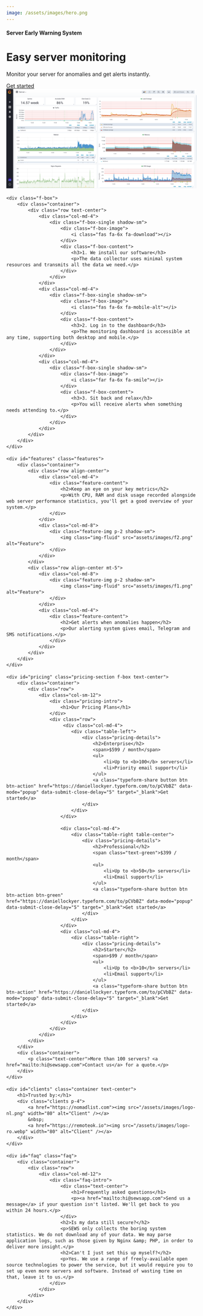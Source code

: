 ```yaml
---
image: /assets/images/hero.png
---
```


<div id="main" class="main">
    <div class="home-3 features">
        <div class="hero-inner">
            <div class="container">
                <div class="row align-center">
                    <div class="col-md-5">
                        <div class="intro-block">
                            <h4>Server Early Warning System</h4>
                            <h1>Easy server monitoring</h1>
                            <p>Monitor your server for anomalies and get alerts instantly.</p>
                            <a class="typeform-share button btn btn-action" href="https://daniellockyer.typeform.com/to/pCVbBZ" data-mode="popup" data-submit-close-delay="5" target="_blank">Get started</a>
                        </div>
                    </div>
                    <div class="col-md-7">
                        <img src="assets/images/hero.png" alt="Hero Image">
                    </div>
                </div>
            </div>
        </div>
    </div>

    <div class="f-box">
        <div class="container">
            <div class="row text-center">
                <div class="col-md-4">
                    <div class="f-box-single shadow-sm">
                        <div class="f-box-image">
                            <i class="fas fa-6x fa-download"></i>
                        </div>
                        <div class="f-box-content">
                            <h3>1. We install our software</h3>
                            <p>The data collector uses minimal system resources and transmits all the data we need.</p>
                        </div>
                    </div>
                </div>
                <div class="col-md-4">
                    <div class="f-box-single shadow-sm">
                        <div class="f-box-image">
                            <i class="fas fa-6x fa-mobile-alt"></i>
                        </div>
                        <div class="f-box-content">
                            <h3>2. Log in to the dashboard</h3>
                            <p>The monitoring dashboard is accessible at any time, supporting both desktop and mobile.</p>
                        </div>
                    </div>
                </div>
                <div class="col-md-4">
                    <div class="f-box-single shadow-sm">
                        <div class="f-box-image">
                            <i class="far fa-6x fa-smile"></i>
                        </div>
                        <div class="f-box-content">
                            <h3>3. Sit back and relax</h3>
                            <p>You will receive alerts when something needs attending to.</p>
                        </div>
                    </div>
                </div>
            </div>
        </div>
    </div>

    <div id="features" class="features">
        <div class="container">
            <div class="row align-center">
                <div class="col-md-4">
                    <div class="feature-content">
                        <h2>Keep an eye on your key metrics</h2>
                        <p>With CPU, RAM and disk usage recorded alongside web server performance statistics, you'll get a good overview of your system.</p>
                    </div>
                </div>
                <div class="col-md-8">
                    <div class="feature-img p-2 shadow-sm">
                        <img class="img-fluid" src="assets/images/f2.png" alt="Feature">
                    </div>
                </div>
            </div>
            <div class="row align-center mt-5">
                <div class="col-md-8">
                    <div class="feature-img p-2 shadow-sm">
                        <img class="img-fluid" src="assets/images/f1.png" alt="Feature">
                    </div>
                </div>
                <div class="col-md-4">
                    <div class="feature-content">
                        <h2>Get alerts when anomalies happen</h2>
                        <p>Our alerting system gives email, Telegram and SMS notifications.</p>
                    </div>
                </div>
            </div>
        </div>
    </div>

    <div id="pricing" class="pricing-section f-box text-center">
        <div class="container">
            <div class="row">
                <div class="col-sm-12">
                    <div class="pricing-intro">
                        <h1>Our Pricing Plans</h1>
                    </div>
                    <div class="row">
                         <div class="col-md-4">
                            <div class="table-left">
                                <div class="pricing-details">
                                    <h2>Enterprise</h2>
                                    <span>$599 / month</span>
                                    <ul>
                                        <li>Up to <b>100</b> servers</li>
                                        <li>Priority email support</li>
                                    </ul>
                                    <a class="typeform-share button btn btn-action" href="https://daniellockyer.typeform.com/to/pCVbBZ" data-mode="popup" data-submit-close-delay="5" target="_blank">Get started</a>
                                </div>
                            </div>
                        </div>

                        <div class="col-md-4">
                            <div class="table-right table-center">
                                <div class="pricing-details">
                                    <h2>Professional</h2>
                                    <span class="text-green">$399 / month</span>
                                    <ul>
                                        <li>Up to <b>50</b> servers</li>
                                        <li>Email support</li>
                                    </ul>
                                    <a class="typeform-share button btn btn-action btn-green" href="https://daniellockyer.typeform.com/to/pCVbBZ" data-mode="popup" data-submit-close-delay="5" target="_blank">Get started</a>
                                </div>
                            </div>
                        </div>
                        <div class="col-md-4">
                            <div class="table-right">
                                <div class="pricing-details">
                                    <h2>Starter</h2>
                                    <span>$99 / month</span>
                                    <ul>
                                        <li>Up to <b>10</b> servers</li>
                                        <li>Email support</li>
                                    </ul>
                                    <a class="typeform-share button btn btn-action" href="https://daniellockyer.typeform.com/to/pCVbBZ" data-mode="popup" data-submit-close-delay="5" target="_blank">Get started</a>
                                </div>
                            </div>
                        </div>
                    </div>
                </div>
            </div>
        </div>
        <div class="container">
            <p class="text-center">More than 100 servers? <a href="mailto:hi@sewsapp.com">Contact us</a> for a quote.</p>
        </div>
    </div>

    <div id="clients" class="container text-center">
        <h1>Trusted by:</h1>
        <div class="clients p-4">
            <a href="https://nomadlist.com"><img src="/assets/images/logo-nl.png" width="80" alt="Client" /></a>
            &nbsp;
            <a href="https://remoteok.io"><img src="/assets/images/logo-ro.webp" width="80" alt="Client" /></a>
        </div>
    </div>

    <div id="faq" class="faq">
        <div class="container">
            <div class="row">
                <div class="col-md-12">
                    <div class="faq-intro">
                        <div class="text-center">
                            <h1>Frequently asked questions</h1>
                            <p><a href="mailto:hi@sewsapp.com">Send us a message</a> if your question isn't listed. We'll get back to you within 24 hours.</p>
                        </div>
                        <h2>Is my data still secure?</h2>
                        <p>SEWS only collects the boring system statistics. We do not download any of your data. We may parse application logs, such as those given by Nginx &amp; PHP, in order to deliver more insight.</p>
                        <h2>Can't I just set this up myself?</h2>
                        <p>Yes. We use a range of freely-available open source technologies to power the service, but it would require you to set up even more servers and software. Instead of wasting time on that, leave it to us.</p>
                    </div>
                </div>
            </div>
        </div>
    </div>
